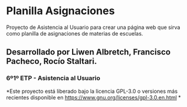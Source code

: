 # Planilla Asignaciones
Proyecto de Asistencia al Usuario para crear una página web que sirva como planilla de asignaciones de materias de escuelas.

## Desarrollado por Liwen Albretch, Francisco Pacheco, Rocío Staltari.
### 6º1º ETP - Asistencia al Usuario

*Este proyecto está liberado bajo la licencia GPL-3.0 o versiones más recientes disponible en https://www.gnu.org/licenses/gpl-3.0.en.html *
